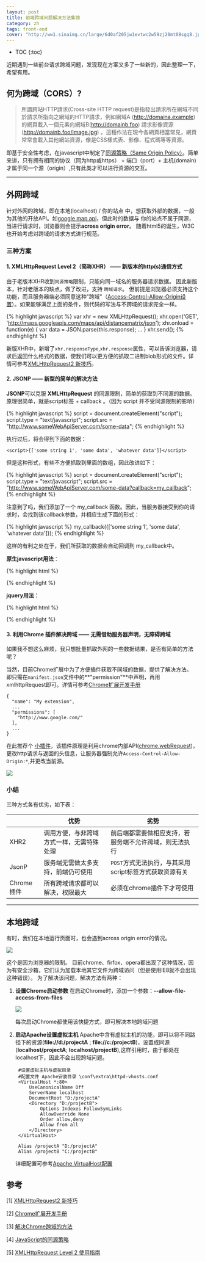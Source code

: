 ```yaml
---
layout: post
title: 前端跨域问题解决方法集锦
category: zh
tags: front-end
cover: "http://ww1.sinaimg.cn/large/6d0af205jw1evtwc2w59zj20mt08sgq8.jpg"
---
```

* TOC
{:toc}

近期遇到一些前台请求跨域问题，发现现在方案又多了一些新的，因此整理一下，希望有用。

## 何为跨域（CORS）?
> 所謂跨站HTTP請求(Cross-site HTTP request)是指發出請求所在網域不同於請求所指向之網域的HTTP請求，例如網域A (http://domaina.example) 的網頁載入一個<img>元素向網域B(http://domainb.foo) 請求影像資源(http://domainb.foo/image.jpg) 。這種作法在現今各網頁相當常見，網頁常常會載入其他網站資源，像是CSS樣式表、影像、程式碼等等資源。

即基于安全性考虑，在javascript中制定了[同源策略（Same Origin Policy）](https://developer.mozilla.org/zh-CN/docs/Web/JavaScript/Same_origin_policy_for_JavaScript)。简单来讲，只有拥有相同的协议（同为http或https） + 端口（port）+ 主机(domain) 才属于同一个源（origin）,只有此类才可以进行资源的交互。

------------------

## 外网跨域

针对外网的跨域，即在本地(localhost) / 你的站点 中，想获取外部的数据，一般为其他的开放API。如[google map api](https://developers.google.com/maps/?hl=zh-cn)，但此时的数据与 你的站点不属于同源，当进行请求时，浏览器则会提示**across origin error**。
随着html5的诞生，W3C也开始考虑对跨域的请求方式进行规范。

### 三种方案

#### 1. **XMLHttpRequest Level 2**（简称**XHR**） —— 新版本的http(s)通信方式
  由于老版本XHR收到`同源策略`限制，只能向同一域名的服务器请求数据。
  因此新版本，针对老版本的缺点，做了改进，支持 `跨域请求`。
  但前提是浏览器必须支持这个功能，而且服务器端必须同意这种"跨域"（[Access-Control-Allow-Origin设置](https://dvcs.w3.org/hg/cors/raw-file/tip/Overview.html)）。如果能够满足上面的条件，则代码的写法与不跨域的请求完全一样。

  {% highlight javascript %}
var xhr = new XMLHttpRequest();
xhr.open('GET', 'http://maps.googleapis.com/maps/api/distancematrix/json');
xhr.onload = function(e) {
  var data = JSON.parse(this.response);
  ...
}
xhr.send();
  {% endhighlight %}

  新版XHR中，新增了`xhr.responseType`,`xhr.response`属性，可以告诉浏览器，请求后返回什么格式的数据，使我们可以更方便的抓取二进制blob形式的文件。详情可参考[XMLHttpRequest2 新技巧](http://www.html5rocks.com/zh/tutorials/file/xhr2/)。

#### 2. **JSONP** —— 新型的简单的解决方法
  **JSONP**可以克服 **XMLHttpRequest** 的同源限制，简单的获取到不同源的数据。
  原理很简单，就是script标签 + callback 。（因为 script 并不受同源限制的影响）

  {% highlight javascript %}
script = document.createElement("script");
script.type = "text/javascript";
script.src = "http://www.someWebApiServer.com/some-data";
  {% endhighlight %}

  执行过后，将会得到下面的数据：

    <script>{['some string 1', 'some data', 'whatever data']}</script>

  但是这种形式，有些不方便抓取到里面的数组，因此改进如下：

  {% highlight javascript %}
script = document.createElement("script");
script.type = "text/javascript";
script.src = "http://www.someWebApiServer.com/some-data?callback=my_callback";
  {% endhighlight %}

  注意到了吗，我们添加了一个 my_callback 函数。因此，当服务器接受到你的请求时，会找到该callback参数，并相应生成下面的形式：

  {% highlight javascript %}
my_callback({['some string 1', 'some data', 'whatever data']});
  {% endhighlight %}

  这样的有利之处在于，我们所获取的数据会自动回调到 my_callback中。

  **原生javascript用法**：

  {% highlight html %}
<html>
  <head>
  </head>
  <body>
    <div id ="twitterFeed"></div>
    <script>
      function myCallback(dataWeGotViaJsonp){
        var text = '';
        var len = dataWeGotViaJsonp.length;
        for(var i=0;i<len;i++){
            twitterEntry = dataWeGotViaJsonp[i];
            text += '<p><img src = "' + twitterEntry.user.profile_image_url_https +'"/>' + twitterEntry['text'] + '</p>'
        }
        document.getElementById('twitterFeed').innerHTML = text;
      }
    </script>
    <script type="text/javascript" src="http://twitter.com/status/user_timeline/padraicb.json?count=10&callback=myCallback"></script>
  </body>
</html>
  {% endhighlight %}

  **jquery用法**：

  {% highlight html %}
<html>
<head>
  <script type="text/javascript" src="https://ajax.googleapis.com/ajax/libs/jquery/1.6.2/jquery.min.js"></script>
  <script>
      $(document).ready(function(){
        $.ajax({
          url: 'http://twitter.com/status/user_timeline/padraicb.json?count=10',
          dataType: 'jsonp',
          success: function(dataWeGotViaJsonp){
            var text = '';
            var len = dataWeGotViaJsonp.length;
            for(var i=0;i<len;i++){
                twitterEntry = dataWeGotViaJsonp[i];
                text += '<p><img src = "' + twitterEntry.user.profile_image_url_https +'"/>' + twitterEntry['text'] + '</p>'
            }
            $('#twitterFeed').html(text);
          }
        });
      })
  </script>
</head>
<body>
    <div id ="twitterFeed"></div>
</body>
</html>   
  {% endhighlight %}

#### 3. **利用Chrome 插件解决跨域** —— 无需借助服务器声明，无障碍跨域
  如果我不想这么麻烦，我只想批量抓取外网的一些数据结果，是否有简单的方法呢？

  当然，目前Chrome扩展中为了方便插件获取不同域的数据，提供了解决方法。
  即只需在`manifest.json`文件中的**"permission"**中声明，再用xmlhttpRequest即可。详情可参考[Chrome扩展开发手册](http://open.chrome.360.cn/html/dev_xhr.html)

    {
      "name": "My extension",
      ...
      "permissions": [
        "http://www.google.com/"
      ],
      ...
    }
  
  在此推荐个 [小插件](https://chrome.google.com/webstore/detail/nlfbmbojpeacfghkpbjhddihlkkiljbi)，该插件原理是利用chrome内部API([chrome.webRequest](https://developer.chrome.com/extensions/webRequest))，更改http请求与返回的头信息，让服务器强制允许`Access-Control-Allow-Origin:*`,并更改当前源。

  ![](http://ww1.sinaimg.cn/large/6d0af205jw1eyc56pvnnij20hr0adjt2.jpg)

### 小结

三种方式各有优劣，如下表：

|  | 优势 | 劣势 | 
| ------------- | ------------- | ---- |
| XHR2 | 调用方便，与非跨域方式一样，无需特殊处理 | 前后端都需要做相应支持，若服务端不允许跨域，则无法执行 | 
| JsonP | 服务端无需做太多支持，前端仍可使用 | `POST`方式无法执行，与其采用script标签方式获取资源有关 |
| Chrome插件 | 所有跨域请求都可以解决，权限最大 | 必须在chrome插件下才可使用 | 


-----------------

## 本地跨域

有时，我们在本地运行页面时，也会遇到across origin error的情况。

![](http://ww2.sinaimg.cn/large/6d0af205jw1eycfskoc5pj20so01awey.jpg)

这个是因为浏览器的限制。 目前chrome、firfox、opera都出现了这种情况，因为有安全沙箱，它们认为加载本地其它文件为跨域访问（但是使用IE8就不会出现这种错误）。
为了解决该问题，解决方法有两种：

1. **设置Chrome启动参数**
    在启动Chrome时，添加一个参数：**--allow-file-access-from-files**
    
    ![](http://ww1.sinaimg.cn/large/6d0af205jw1eycfumns6pj20ab0avjsk.jpg)

    每次启动Chrome都使用该快捷方式，即可解决本地跨域问题
2. **启动Apache设置虚拟主机**
    Apache中含有虚拟主机的功能，即可以将不同路径下的资源(**file://d:/projectA** ; **file://c:/projectB**)，设置成同源(**localhost/projectA**; **localhost/projectB**),这样引用时，由于都处在 localhost下，因此不会出现跨域问题。
        
        #设置虚拟主机与虚拟目录  
        #配置文件 Apache安装目录 \conf\extra\httpd-vhosts.conf
        <VirtualHost *:80>
            UseCanonicalName Off
            ServerName localhost
            DocumentRoot "D:/projectA"
            <Directory "D:/projectB">
        	    Options Indexes FollowSymLinks
        	    AllowOverride None
        	    Order allow,deny
        	    Allow from all
        	</Directory>
        </VirtualHost>
        
        Alias /projectA "D:/projectA"   
        Alias /projectB "C:/projectB"

    详细配置可参考[Apache VirtualHost配置](http://httpd.apache.org/docs/2.2/zh-cn/vhosts/)


## 参考

[1] [XMLHttpRequest2 新技巧](http://www.html5rocks.com/zh/tutorials/file/xhr2/)

[2] [Chrome扩展开发手册](http://open.chrome.360.cn/html/dev_xhr.html)

[3] [解决Chrome跨域的方法](http://hi.baidu.com/qf_soft/item/01a3bcda48ee7cca1a72b486)

[4] [JavaScript的同源策略](https://developer.mozilla.org/zh-CN/docs/Web/JavaScript/Same_origin_policy_for_JavaScript)

[5] [XMLHttpRequest Level 2 使用指南](http://www.ruanyifeng.com/blog/2012/09/xmlhttprequest_level_2.html)
